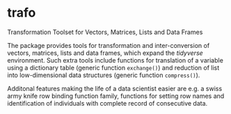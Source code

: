 # trafo
Transformation Toolset for Vectors, Matrices, Lists and Data Frames

The package provides tools for transformation and inter-conversion of vectors, matrices, lists and data frames, which expand the _tidyverse_ environment. Such extra tools include functions for translation of a variable using a dictionary table (generic function `exchange()`) and reduction of list into low-dimensional data structures (generic function `compress()`).

Additonal features making the life of a data scientist easier are e.g. a swiss army knife row binding function family, functions for setting row names and identification of individuals with complete record of consecutive data.
